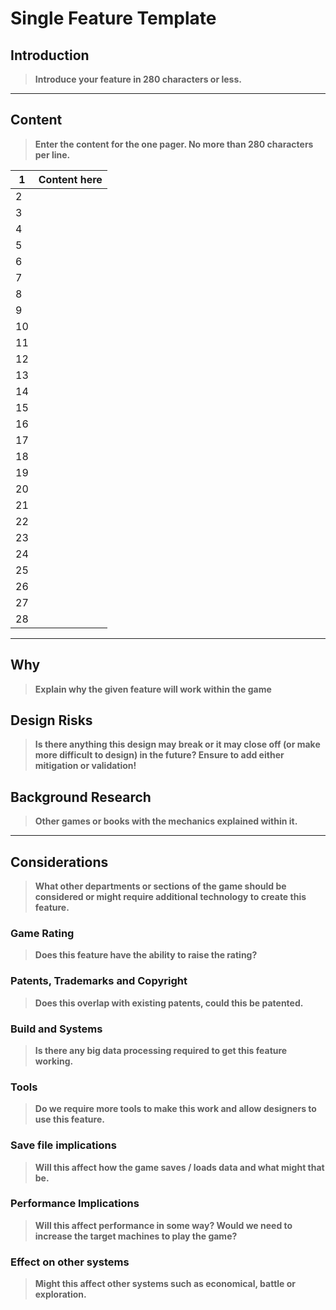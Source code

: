 # Single Feature Template

## Introduction

> **Introduce your feature in 280 characters or less.**

----------

## Content

> **Enter the content for the one pager. No more than 280 characters per line.**

|1| **Content here** |
|--|--|
|2|  |
|3|  |
|4|  |
|5|  |
|6|  |
|7|  |
|8|  |
|9|  |
|10|  |
|11|  |
|12|  |
|13|  |
|14|  |
|15|  |
|16|  |
|17|  |
|18|  |
|19|  |
|20|  |
|21|  |
|22|  |
|23|  |
|24|  |
|25|  |
|26|  |
|27|  |
|28|  |
----------

## Why

> **Explain why the given feature will work within the game**

## Design Risks

> **Is there anything this design may break or it may close off (or make more difficult to design) in the future? Ensure to add either mitigation or validation!**

## Background Research

> **Other games or books with the mechanics explained within it.**

----------

## Considerations

> **What other departments or sections of the game should be considered or might require additional technology to create this feature.**

### Game Rating

> **Does this feature have the ability to raise the rating?**

### Patents, Trademarks and Copyright

> **Does this overlap with existing patents, could this be patented.**

### Build and Systems

> **Is there any big data processing required to get this feature working.**

### Tools

> **Do we require more tools to make this work and allow designers to use this feature.**

### Save file implications

> **Will this affect how the game saves / loads data and what might that be.**

### Performance Implications

> **Will this affect performance in some way? Would we need to increase the target machines to play the game?**

### Effect on other systems

> **Might this affect other systems such as economical, battle or exploration.**
